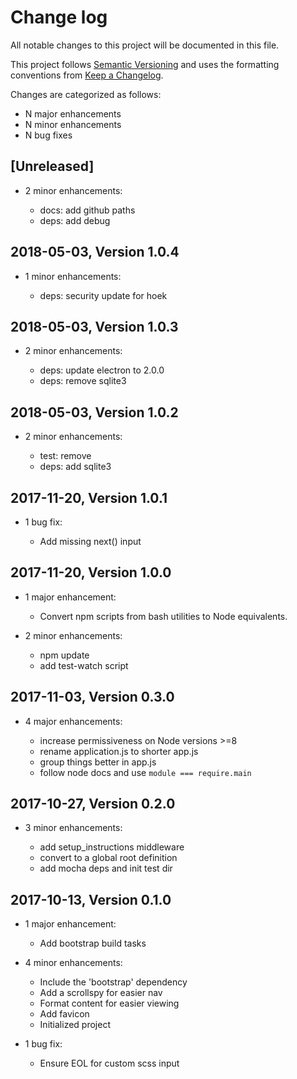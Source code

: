 # Change log

All notable changes to this project will be documented in this file.

This project follows [Semantic Versioning](http://semver.org/) and uses the formatting conventions from [Keep a Changelog](http://keepachangelog.com).

Changes are categorized as follows:

* N major enhancements
* N minor enhancements
* N bug fixes

## [Unreleased]

* 2 minor enhancements:

  * docs: add github paths
  * deps: add debug

## 2018-05-03, Version 1.0.4

* 1 minor enhancements:

  * deps: security update for hoek

## 2018-05-03, Version 1.0.3

* 2 minor enhancements:

  * deps: update electron to 2.0.0
  * deps: remove sqlite3

## 2018-05-03, Version 1.0.2

* 2 minor enhancements:

  * test: remove
  * deps: add sqlite3

## 2017-11-20, Version 1.0.1

* 1 bug fix:

  * Add missing next() input

## 2017-11-20, Version 1.0.0

* 1 major enhancement:

  * Convert npm scripts from bash utilities to Node equivalents.

* 2 minor enhancements:

  * npm update
  * add test-watch script

## 2017-11-03, Version 0.3.0

* 4 major enhancements:

  * increase permissiveness on Node versions >=8
  * rename application.js to shorter app.js
  * group things better in app.js
  * follow node docs and use `module === require.main`

## 2017-10-27, Version 0.2.0

* 3 minor enhancements:

  * add setup_instructions middleware
  * convert to a global root definition
  * add mocha deps and init test dir

## 2017-10-13, Version 0.1.0

* 1 major enhancement:

  * Add bootstrap build tasks

* 4 minor enhancements:

  * Include the 'bootstrap' dependency
  * Add a scrollspy for easier nav
  * Format content for easier viewing
  * Add favicon
  * Initialized project

* 1 bug fix:

  * Ensure EOL for custom scss input
